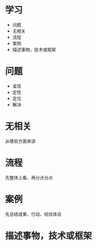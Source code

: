# 学习
* 问题
* 无相关
* 流程
* 案例
* 描述事物，技术或框架

# 问题
* 呈现
* 定性
* 定位
* 解决

# 无相关
从哪些方面来讲
# 流程
先整体上看，再分点分点
# 案例
先总结成果、行动、经验体会
# 描述事物，技术或框架




